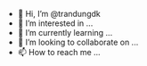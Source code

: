 - 👋 Hi, I’m @trandungdk
- 👀 I’m interested in ...
- 🌱 I’m currently learning ...
- 💞️ I’m looking to collaborate on ...
- 📫 How to reach me ...

<!---
trandungdk/trandungdk is a ✨ special ✨ repository because its `README.md` (this file) appears on your GitHub profile.
You can click the Preview link to take a look at your changes.
--->
